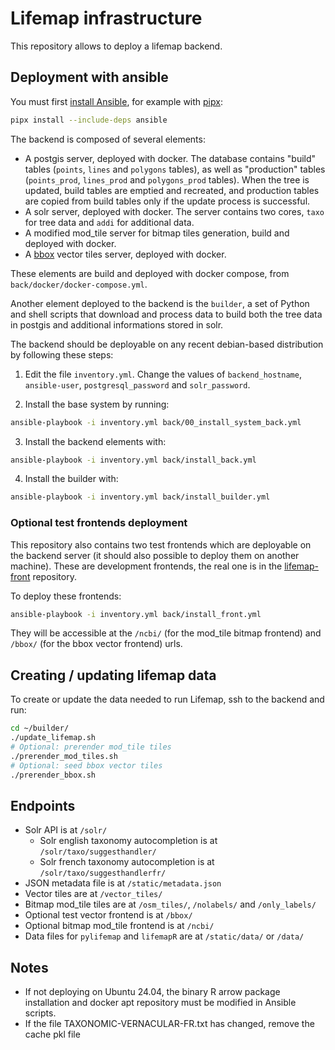 # Lifemap infrastructure

This repository allows to deploy a lifemap backend.

## Deployment with ansible

You must first [install Ansible](https://docs.ansible.com/ansible/latest/installation_guide/intro_installation.html), for example with [pipx](https://pipx.pypa.io/latest/installation/):

```sh
pipx install --include-deps ansible
```

The backend is composed of several elements:

-   A postgis server, deployed with docker. The database contains "build" tables (`points`, `lines` and `polygons` tables), as well as "production" tables (`points_prod`, `lines_prod` and `polygons_prod` tables). When the tree is updated, build tables are emptied and recreated, and production tables are copied from build tables only if the update process is successful.
-   A solr server, deployed with docker. The server contains two cores, `taxo` for tree data and `addi` for additional data.
-   A modified mod_tile server for bitmap tiles generation, build and deployed with docker.
-   A [bbox](https://www.bbox.earth/index.html) vector tiles server, deployed with docker.

These elements are build and deployed with docker compose, from `back/docker/docker-compose.yml`.

Another element deployed to the backend is the `builder`, a set of Python and shell scripts that download and process data to build both the tree data in postgis and additional informations stored in solr.

The backend should be deployable on any recent debian-based distribution by following these steps:

1. Edit the file `inventory.yml`. Change the values of `backend_hostname`, `ansible-user`, `postgresql_password` and `solr_password`.

2. Install the base system by running:

```sh
ansible-playbook -i inventory.yml back/00_install_system_back.yml
```

3. Install the backend elements with:

```sh
ansible-playbook -i inventory.yml back/install_back.yml
```

4. Install the builder with:

```sh
ansible-playbook -i inventory.yml back/install_builder.yml
```

### Optional test frontends deployment

This repository also contains two test frontends which are deployable on the backend server (it should also possible to deploy them on another machine). These are development frontends, the real one is in the [lifemap-front](https://github.com/Lifemap-ToL/lifemap-front) repository.

To deploy these frontends:

```sh
ansible-playbook -i inventory.yml back/install_front.yml
```

They will be accessible at the `/ncbi/` (for the mod_tile bitmap frontend) and `/bbox/` (for the bbox vector frontend) urls.

## Creating / updating lifemap data

To create or update the data needed to run Lifemap, ssh to the backend and run:

```sh
cd ~/builder/
./update_lifemap.sh
# Optional: prerender mod_tile tiles
./prerender_mod_tiles.sh
# Optional: seed bbox vector tiles
./prerender_bbox.sh
```

## Endpoints

-   Solr API is at `/solr/`
    -   Solr english taxonomy autocompletion is at `/solr/taxo/suggesthandler/`
    -   Solr french taxonomy autocompletion is at `/solr/taxo/suggesthandlerfr/`
-   JSON metadata file is at `/static/metadata.json`
-   Vector tiles are at `/vector_tiles/`
-   Bitmap mod_tile tiles are at `/osm_tiles/`, `/nolabels/` and `/only_labels/`
-   Optional test vector frontend is at `/bbox/`
-   Optional bitmap mod_tile frontend is at `/ncbi/`
-   Data files for `pylifemap` and `lifemapR` are at `/static/data/` or `/data/`

## Notes

-   If not deploying on Ubuntu 24.04, the binary R arrow package installation and docker apt repository must be modified in Ansible scripts.
-   If the file TAXONOMIC-VERNACULAR-FR.txt has changed, remove the cache pkl file

